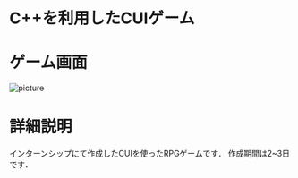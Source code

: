 # C++を利用したCUIゲーム

# ゲーム画面
![picture](https://user-images.githubusercontent.com/88772182/182082993-5059fe67-7a9e-4c8e-8083-32e27aa6f5b2.png)

# 詳細説明

インターンシップにて作成したCUIを使ったRPGゲームです．
作成期間は2~3日です．
